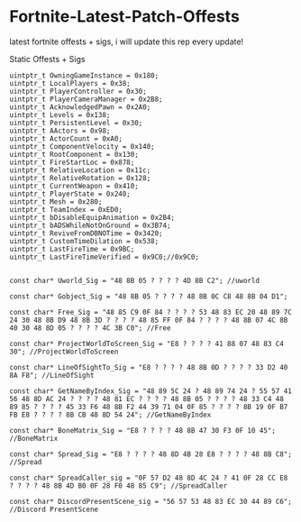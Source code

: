 # Fortnite-Latest-Patch-Offests

latest fortnite offests + sigs, i will update this rep every update!

Static Offests + Sigs



	uintptr_t OwningGameInstance = 0x180;
	uintptr_t LocalPlayers = 0x38;
	uintptr_t PlayerController = 0x30;
	uintptr_t PlayerCameraManager = 0x2B8;
	uintptr_t AcknowledgedPawn = 0x2A0;
	uintptr_t Levels = 0x138;
	uintptr_t PersistentLevel = 0x30;
	uintptr_t AActors = 0x98;
	uintptr_t ActorCount = 0xA0;
	uintptr_t ComponentVelocity = 0x140;
	uintptr_t RootComponent = 0x130;
	uintptr_t FireStartLoc = 0x878;
	uintptr_t RelativeLocation = 0x11c;
	uintptr_t RelativeRotation = 0x128;
	uintptr_t CurrentWeapon = 0x410;
	uintptr_t PlayerState = 0x240;
	uintptr_t Mesh = 0x280;
	uintptr_t TeamIndex = 0xED0;
	uintptr_t bDisableEquipAnimation = 0x2B4;
	uintptr_t bADSWhileNotOnGround = 0x3B74;
	uintptr_t ReviveFromDBNOTime = 0x3420;
	uintptr_t CustomTimeDilation = 0x538;
	uintptr_t LastFireTime = 0x9BC;
	uintptr_t LastFireTimeVerified = 0x9C0;//0x9C0;


	const char* Uworld_Sig = "48 8B 05 ? ? ? ? 4D 8B C2"; //uworld

	const char* Gobject_Sig = "48 8B 05 ? ? ? ? 48 8B 0C C8 48 8B 04 D1";

	const char* Free_Sig = "48 85 C9 0F 84 ? ? ? ? 53 48 83 EC 20 48 89 7C 24 30 48 8B D9 48 8B 3D ? ? ? ? 48 85 FF 0F 84 ? ? ? ? 48 8B 07 4C 8B 40 30 48 8D 05 ? ? ? ? 4C 3B C0"; //Free

	const char* ProjectWorldToScreen_Sig = "E8 ? ? ? ? 41 88 07 48 83 C4 30"; //ProjectWorldToScreen

	const char* LineOfSightTo_Sig = "E8 ? ? ? ? 48 8B 0D ? ? ? ? 33 D2 40 8A F8"; //LineOfSight

	const char* GetNameByIndex_Sig = "48 89 5C 24 ? 48 89 74 24 ? 55 57 41 56 48 8D AC 24 ? ? ? ? 48 81 EC ? ? ? ? 48 8B 05 ? ? ? ? 48 33 C4 48 89 85 ? ? ? ? 45 33 F6 48 8B F2 44 39 71 04 0F 85 ? ? ? ? 8B 19 0F B7 FB E8 ? ? ? ? 8B CB 48 8D 54 24"; //GetNameByIndex

	const char* BoneMatrix_Sig = "E8 ? ? ? ? 48 8B 47 30 F3 0F 10 45"; //BoneMatrix

	const char* Spread_Sig = "E8 ? ? ? ? 48 8D 4B 28 E8 ? ? ? ? 48 8B C8"; //Spread

	const char* SpreadCaller_sig = "0F 57 D2 48 8D 4C 24 ? 41 0F 28 CC E8 ? ? ? ? 48 8B 4D B0 0F 28 F0 48 85 C9"; //SpreadCaller

	const char* DiscordPresentScene_sig = "56 57 53 48 83 EC 30 44 89 C6"; //Discord PresentScene
  

